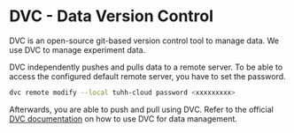 # DVC - Data Version Control

DVC is an open-source git-based version control tool to manage data.
We use DVC to manage experiment data.

DVC independently pushes and pulls data to a remote server.
To be able to access the configured default remote server, you have to set the password.

```sh
dvc remote modify --local tuhh-cloud password <xxxxxxxxx>
```

Afterwards, you are able to push and pull using DVC.
Refer to the official [DVC documentation](https://dvc.org/doc) on how to use DVC for data management.
